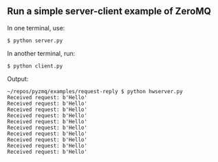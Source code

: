 ## Run a simple server-client example of ZeroMQ
In one terminal, use:

    $ python server.py

In another terminal, run:
    
    $ python client.py

Output:

    ~/repos/pyzmq/examples/request-reply $ python hwserver.py 
    Received request: b'Hello'
    Received request: b'Hello'
    Received request: b'Hello'
    Received request: b'Hello'
    Received request: b'Hello'
    Received request: b'Hello'
    Received request: b'Hello'
    Received request: b'Hello'
    Received request: b'Hello'
    Received request: b'Hello'



